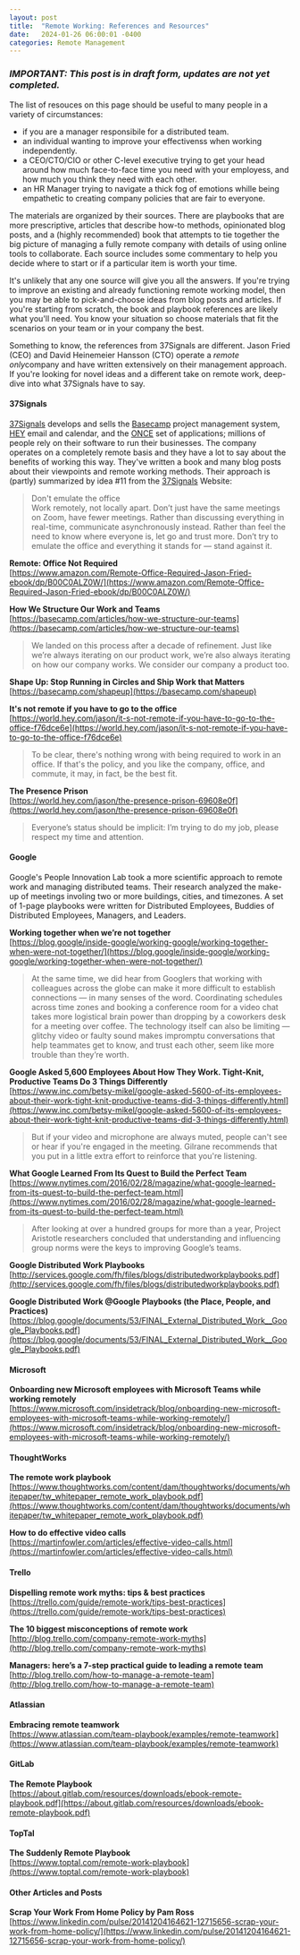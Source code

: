 ```yaml
---
layout: post
title:  "Remote Working: References and Resources"
date:   2024-01-26 06:00:01 -0400
categories: Remote Management
---
```


### *IMPORTANT: This post is in draft form, updates are not yet completed.*

The list of resouces on this page should be useful to many people in a variety of circumstances:

- if you are a manager responsibile for a distributed team.
- an individual wanting to improve your effectivenss when working independently.
- a CEO/CTO/CIO or other C-level executive trying to get your head around how much face-to-face time you need with your employess,
and how much you think they need with each other.
- an HR Manager trying to navigate a thick fog of emotions whille being empathetic to creating company policies that are fair to everyone.

The materials are organized by their sources. There are playbooks that are more prescriptive, articles that describe how-to methods,
opinionated blog posts, and a (highly recommended) book that attempts to tie together the big picture of managing a fully remote company
with details of using online tools to collaborate. Each source includes some commentary to help you decide where to start or
if a particular item is worth your time.

It's unlikely that any one source will give you all the answers. If you're trying to improve an existing and already functioning
remote working model, then you may be able to pick-and-choose ideas from blog posts and articles. If you're starting from scratch,
the book and playbook references are likely what you'll need. You know your situation so choose materials that fit the scenarios on
your team or in your company the best.

Something to know, the references from 37Signals are different. Jason Fried (CEO) and David Heinemeier Hansson (CTO) operate a
*remote only*company and have written extensively on their management approach. If you're looking for novel ideas and a different
take on remote work, deep-dive into what 37Signals have to say.

#### **37Signals**

[37Signals][37SignalsWebsiteURL] develops and sells the [Basecamp][BasecampWebsiteURL] project management system,
[HEY][HEYWebsiteURL] email and calendar, and the [ONCE][ONCEWebsiteURL] set of applications; millions of people rely on
their software to run their businesses. The company operates on a completely remote basis and they have a lot to say about the benefits
of working this way. They've written a book and many blog posts about their viewpoints and remote working methods.
Their approach is (partly) summarized by idea #11 from the [37Signals][37SignalsWebsiteURL] Website:

> Don't emulate the office\
> Work remotely, not locally apart. Don’t just have the same meetings on Zoom, have fewer meetings.
> Rather than discussing everything in real-time, communicate asynchronously instead.
> Rather than feel the need to know where everyone is, let go and trust more.
> Don’t try to emulate the office and everything it stands for — stand against it.

**Remote: Office Not Required**\
[https://www.amazon.com/Remote-Office-Required-Jason-Fried-ebook/dp/B00C0ALZ0W/](https://www.amazon.com/Remote-Office-Required-Jason-Fried-ebook/dp/B00C0ALZ0W/)

**How We Structure Our Work and Teams**\
[https://basecamp.com/articles/how-we-structure-our-teams](https://basecamp.com/articles/how-we-structure-our-teams)
> We landed on this process after a decade of refinement. Just like we’re always iterating on our product work,
> we’re also always iterating on how our company works. We consider our company a product too.

**Shape Up: Stop Running in Circles and Ship Work that Matters**
[https://basecamp.com/shapeup](https://basecamp.com/shapeup)

**It's not remote if you have to go to the office**\
[https://world.hey.com/jason/it-s-not-remote-if-you-have-to-go-to-the-office-f76dce6e](https://world.hey.com/jason/it-s-not-remote-if-you-have-to-go-to-the-office-f76dce6e)
> To be clear, there's nothing wrong with being required to work in an office. If that's the policy, and you like the company,
> office, and commute, it may, in fact, be the best fit.

**The Presence Prison**\
[https://world.hey.com/jason/the-presence-prison-69608e0f](https://world.hey.com/jason/the-presence-prison-69608e0f)
> Everyone’s status should be implicit: I’m trying to do my job, please respect my time and attention.

#### **Google**

Google's People Innovation Lab took a more scientific approach to remote work and managing distributed teams. Their research analyzed the make-up
of meetings involing two or more buildings, cities, and timezones. A set of 1-page playbooks were written for Distributed Employees,
Buddies of Distributed Employees, Managers, and Leaders.

**Working together when we’re not together**\
[https://blog.google/inside-google/working-google/working-together-when-were-not-together/](https://blog.google/inside-google/working-google/working-together-when-were-not-together/)
> At the same time, we did hear from Googlers that working with colleagues across the globe can make it more difficult to establish
> connections — in many senses of the word. Coordinating schedules across time zones and booking a conference room for a video chat takes
> more logistical brain power than dropping by a coworkers desk for a meeting over coffee. The technology itself can also be limiting —
> glitchy video or faulty sound makes impromptu conversations that help teammates get to know, and trust each other, seem like more
>trouble than they’re worth.

**Google Asked 5,600 Employees About How They Work. Tight-Knit, Productive Teams Do 3 Things Differently**\
[https://www.inc.com/betsy-mikel/google-asked-5600-of-its-employees-about-their-work-tight-knit-productive-teams-did-3-things-differently.html](https://www.inc.com/betsy-mikel/google-asked-5600-of-its-employees-about-their-work-tight-knit-productive-teams-did-3-things-differently.html)
> But if your video and microphone are always muted, people can't see or hear if you're engaged in the meeting.
> Gilrane recommends that you put in a little extra effort to reinforce that you're listening.

**What Google Learned From Its Quest to Build the Perfect Team**\
[https://www.nytimes.com/2016/02/28/magazine/what-google-learned-from-its-quest-to-build-the-perfect-team.html](https://www.nytimes.com/2016/02/28/magazine/what-google-learned-from-its-quest-to-build-the-perfect-team.html)
> After looking at over a hundred groups for more than a year, Project Aristotle researchers concluded that understanding and
> influencing group norms were the keys to improving Google’s teams.

**Google Distributed Work Playbooks**\
[http://services.google.com/fh/files/blogs/distributedworkplaybooks.pdf](http://services.google.com/fh/files/blogs/distributedworkplaybooks.pdf)

**Google Distributed Work @Google Playbooks (the Place, People, and Practices)**\
[https://blog.google/documents/53/FINAL_External_Distributed_Work__Google_Playbooks.pdf](https://blog.google/documents/53/FINAL_External_Distributed_Work__Google_Playbooks.pdf)

#### **Microsoft**

**Onboarding new Microsoft employees with Microsoft Teams while working remotely**\
[https://www.microsoft.com/insidetrack/blog/onboarding-new-microsoft-employees-with-microsoft-teams-while-working-remotely/](https://www.microsoft.com/insidetrack/blog/onboarding-new-microsoft-employees-with-microsoft-teams-while-working-remotely/)

#### **ThoughtWorks**

**The remote work playbook**\
[https://www.thoughtworks.com/content/dam/thoughtworks/documents/whitepaper/tw_whitepaper_remote_work_playbook.pdf](https://www.thoughtworks.com/content/dam/thoughtworks/documents/whitepaper/tw_whitepaper_remote_work_playbook.pdf)

**How to do effective video calls**\
[https://martinfowler.com/articles/effective-video-calls.html](https://martinfowler.com/articles/effective-video-calls.html)

#### **Trello**

**Dispelling remote work myths: tips & best practices**\
[https://trello.com/guide/remote-work/tips-best-practices](https://trello.com/guide/remote-work/tips-best-practices)

**The 10 biggest misconceptions of remote work**\
[http://blog.trello.com/company-remote-work-myths](http://blog.trello.com/company-remote-work-myths)

**Managers: here’s a 7-step practical guide to leading a remote team**\
[http://blog.trello.com/how-to-manage-a-remote-team](http://blog.trello.com/how-to-manage-a-remote-team)

#### **Atlassian**

**Embracing remote teamwork**\
[https://www.atlassian.com/team-playbook/examples/remote-teamwork](https://www.atlassian.com/team-playbook/examples/remote-teamwork)

#### **GitLab**

**The Remote Playbook**\
[https://about.gitlab.com/resources/downloads/ebook-remote-playbook.pdf](https://about.gitlab.com/resources/downloads/ebook-remote-playbook.pdf)

#### **TopTal**

**The Suddenly Remote Playbook**\
[https://www.toptal.com/remote-work-playbook](https://www.toptal.com/remote-work-playbook)

#### **Other Articles and Posts**

**Scrap Your Work From Home Policy by Pam Ross**\
[https://www.linkedin.com/pulse/20141204164621-12715656-scrap-your-work-from-home-policy/](https://www.linkedin.com/pulse/20141204164621-12715656-scrap-your-work-from-home-policy/)

[37SignalsWebsiteURL]: https://www.37Signals.com
[BasecampWebsiteURL]: https://www.Basecamp.com
[HEYWebsiteURL]: https://www.HEY.com
[ONCEWebsiteURL]: https://www.ONCE.com
